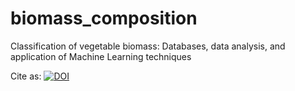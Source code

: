 # biomass_composition
Classification of vegetable biomass: Databases, data analysis, and application of Machine Learning techniques

Cite as: [![DOI](https://zenodo.org/badge/447378720.svg)](https://zenodo.org/badge/latestdoi/447378720)

